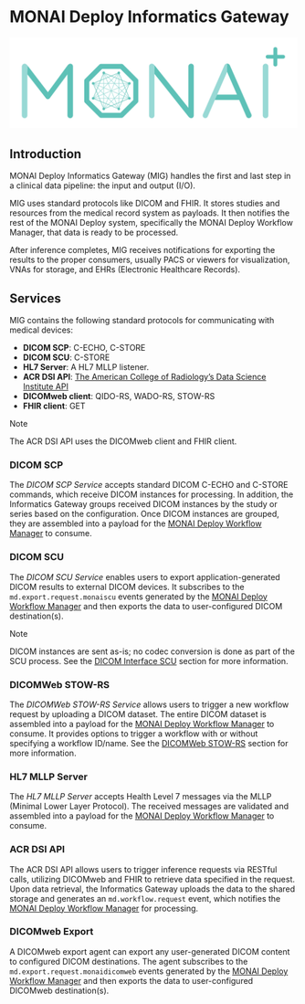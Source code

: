 <!--
  ~ Copyright 2021-2022 MONAI Consortium
  ~
  ~ Licensed under the Apache License, Version 2.0 (the "License");
  ~ you may not use this file except in compliance with the License.
  ~ You may obtain a copy of the License at
  ~
  ~ http://www.apache.org/licenses/LICENSE-2.0
  ~
  ~ Unless required by applicable law or agreed to in writing, software
  ~ distributed under the License is distributed on an "AS IS" BASIS,
  ~ WITHOUT WARRANTIES OR CONDITIONS OF ANY KIND, either express or implied.
  ~ See the License for the specific language governing permissions and
  ~ limitations under the License.
-->

# MONAI Deploy Informatics Gateway

![NVIDIA](./images/MONAI-logo_color.svg)

## Introduction

MONAI Deploy Informatics Gateway (MIG) handles the first and last step in a clinical data pipeline: the input and output (I/O).

MIG uses standard protocols like DICOM and FHIR. It stores studies and resources from the medical record system as payloads. It then notifies the rest of the MONAI Deploy system, specifically the MONAI Deploy Workflow Manager, that data is ready to be processed.

After inference completes, MIG receives notifications for exporting the results to the proper consumers, usually PACS or viewers for visualization, VNAs for storage, and EHRs (Electronic Healthcare Records).


## Services

MIG contains the following standard protocols for communicating with medical devices:

* **DICOM SCP**: C-ECHO, C-STORE
* **DICOM SCU**: C-STORE
* **HL7 Server**: A HL7 MLLP listener.
* **ACR DSI API**: [The American College of Radiology’s Data Science Institute API](https://www.acrdsi.org/-/media/DSI/Files/ACR-DSI-Model-API.pdf)
* **DICOMweb client**: QIDO-RS, WADO-RS, STOW-RS
* **FHIR client**: GET

> [!Note]
> The ACR DSI API uses the DICOMweb client and FHIR client.

### DICOM SCP

The *DICOM SCP Service* accepts standard DICOM C-ECHO and C-STORE commands, which receive DICOM instances for processing. In addition, the Informatics Gateway groups received DICOM instances by the study or series based on the configuration. Once DICOM instances are grouped, they are assembled into a payload for the [MONAI Deploy Workflow Manager](https://github.com/Project-MONAI/monai-deploy-workflow-manager) to consume.

### DICOM SCU

The *DICOM SCU Service* enables users to export application-generated DICOM results to external DICOM devices. It subscribes to the `md.export.request.monaiscu` events generated by the [MONAI Deploy Workflow Manager](https://github.com/Project-MONAI/monai-deploy-workflow-manager) and then exports the data to user-configured DICOM destination(s).

> [!Note]
> DICOM instances are sent as-is; no codec conversion is done as part of the SCU process. 
> See the [DICOM Interface SCU](./compliance/dicom.md#dimse-services-scu) section for more information.

### DICOMWeb STOW-RS

The *DICOMWeb STOW-RS Service* allows users to trigger a new workflow request by uploading a DICOM dataset. The entire DICOM dataset is assembled into a payload for the [MONAI Deploy Workflow Manager](https://github.com/Project-MONAI/monai-deploy-workflow-manager) to consume.
It provides options to trigger a workflow with or without specifying a workflow ID/name. See the
[DICOMWeb STOW-RS](./api/rest/dicomweb-stow.md) section for more information.

### HL7 MLLP Server

The *HL7 MLLP Server* accepts Health Level 7 messages via the MLLP (Minimal Lower Layer Protocol). The received messages are validated and assembled into a payload for the [MONAI Deploy Workflow Manager](https://github.com/Project-MONAI/monai-deploy-workflow-manager) to consume.

### ACR DSI API

The ACR DSI API allows users to trigger inference requests via RESTful calls, utilizing DICOMweb and FHIR to
retrieve data specified in the request. Upon data retrieval, the Informatics Gateway uploads the data to the
shared storage and generates an `md.workflow.request` event, which notifies the
[MONAI Deploy Workflow Manager](https://github.com/Project-MONAI/monai-deploy-workflow-manager) for processing.

### DICOMweb Export

A DICOMweb export agent can export any user-generated DICOM content to configured DICOM destinations. The agent
subscribes to the `md.export.request.monaidicomweb` events generated by the [MONAI Deploy Workflow Manager](https://github.com/Project-MONAI/monai-deploy-workflow-manager)
and then exports the data to user-configured DICOMweb destination(s).
